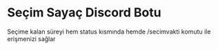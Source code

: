 # Seçim Sayaç Discord Botu

Seçime kalan süreyi hem status kısmında hemde /secimvakti komutu ile erişmenizi sağlar
